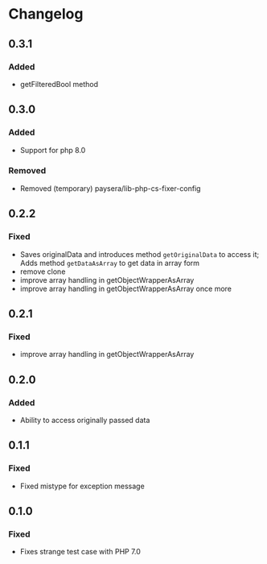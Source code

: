 # Changelog

## 0.3.1

### Added
- getFilteredBool method

## 0.3.0

### Added
- Support for php 8.0

### Removed
- Removed (temporary) paysera/lib-php-cs-fixer-config

## 0.2.2

### Fixed
- Saves originalData and introduces method `getOriginalData` to access it; Adds method `getDataAsArray` to get data in array form
- remove clone
- improve array handling in getObjectWrapperAsArray
- improve array handling in getObjectWrapperAsArray once more

## 0.2.1

### Fixed
- improve array handling in getObjectWrapperAsArray

## 0.2.0

### Added
- Ability to access originally passed data

## 0.1.1

### Fixed
- Fixed mistype for exception message

## 0.1.0

### Fixed
- Fixes strange test case with PHP 7.0